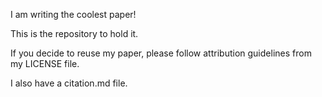 I am writing the coolest paper!

This is the repository to hold it. 

If you decide to reuse my paper, please follow attribution guidelines from my
LICENSE file. 

I also have a citation.md file.
